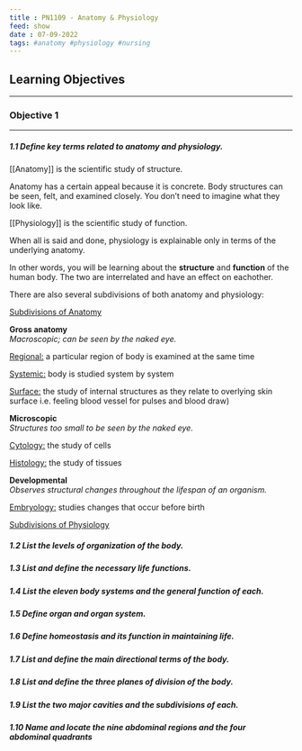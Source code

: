 ```yaml
---
title : PN1109 - Anatomy & Physiology
feed: show
date : 07-09-2022
tags: #anatomy #physiology #nursing
---
```


## Learning Objectives
--------------
### Objective 1
--------------
##### 1.1 Define key terms related to anatomy and physiology.

[[Anatomy]] is the scientific study of structure.

Anatomy has a certain appeal because it is concrete. 
Body structures can be seen, felt, and examined closely. 
You don’t need to imagine what they look like.

[[Physiology]] is the scientific study of function.

When all is said and done, physiology is explainable only in terms of the underlying anatomy.

In other words, you will be learning about the **structure** and **function** of the human body. The two are interrelated and have an effect on eachother.

There are also several subdivisions of both anatomy and physiology:

<u>Subdivisions of Anatomy</u>

**Gross anatomy**<br>
*Macroscopic; can be seen by the naked eye.*

<u>Regional:</u> a particular region of body is examined at the same time

<u>Systemic:</u> body is studied system by system

<u>Surface:</u> the study of internal structures as they relate to overlying skin surface i.e. feeling blood vessel for pulses and blood draw)

**Microscopic**<br>
*Structures too small to be seen by the naked eye.*

<u>Cytology:</u> the study of cells

<u>Histology:</u> the study of tissues

**Developmental**<br>
*Observes structural changes throughout the lifespan of an organism.*

<u>Embryology:</u> studies changes that occur before birth


<u>Subdivisions of Physiology</u>




##### 1.2 List the levels of organization of the body.

##### 1.3 List and define the necessary life functions.

##### 1.4 List the eleven body systems and the general function of each.

##### 1.5 Define organ and organ system.

##### 1.6 Define homeostasis and its function in maintaining life.

##### 1.7 List and define the main directional terms of the body.

##### 1.8 List and define the three planes of division of the body.

##### 1.9 List the two major cavities and the subdivisions of each.

##### 1.10 Name and locate the nine abdominal regions and the four abdominal quadrants



